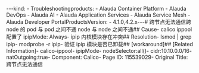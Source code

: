 ---kind:   - Troubleshootingproducts:    - Alauda Container Platform   - Alauda DevOps   - Alauda AI   - Alauda Application Services   - Alauda Service Mesh   - Alauda Developer PortalProductsVersion:   - 4.1.0,4.2.x---<!-- A type of document that involves encountering a fault, diag...it, performing root cause analysis, and providing solutions. --># 跨节点无法通信跨 node 的 pod 与 pod 之间不通 node 与 node 之间不通## Cause- calico ippool 配置了 ipipMode: Always- ipip 内核模块存在冲突## Resolution- lsmod | grep ipip- modprobe -r ipip- 验证 ipip 模块是否已卸载## [workaround]## [Related Information]- calico-ippool- ipipMode- nodeSelector:all()- cidr:10.10.0.0/16- natOutgoing:true- Component: Calico- Page ID: 115539029- Original Title: 跨节点无法通信